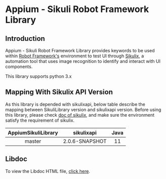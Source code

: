 Appium - Sikuli Robot Framework Library
==============================

## Introduction
Appium - Sikuli Robot Framework Library provides keywords to be used within [Robot Framework's](https://robotframework.org/) environment to test UI through [Sikulix](http://sikulix.com/), a automation tool that uses image recognition to identify and interact with UI components.

This library supports python 3.x

## Mapping With Sikulix API Version
As this library is depended with sikulixapi, below table describe the mapping between SikuliLibrary version and sikulixapi version.
Before using this library, please check [doc of sikulix](https://sikulix-2014.readthedocs.io/en/latest/index.html), and make sure the environment satisfy the requirement of sikulix.

|   AppiumSikuliLibrary    |     sikulixapi   	     | Java |
|:------------------------:|:----------------------:|:----:|
|          master          |  2.0.6-SNAPSHOT   	 |  11  |

## Libdoc
To view the Libdoc HTML file, [click here](./doc/AppiumSikuliLibrary.html).